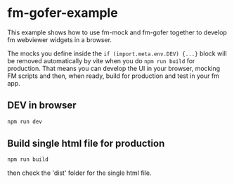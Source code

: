 # fm-gofer-example

This example shows how to use fm-mock and fm-gofer together to develop fm
webviewer widgets in a browser.

The mocks you define inside the `if (import.meta.env.DEV) {...}` block will be
removed automatically by vite when you do `npm run build` for production. That
means you can develop the UI in your browser, mocking FM scripts and then, when
ready, build for production and test in your fm app.

## DEV in browser

```bash
npm run dev
```

## Build single html file for production

```bash
npm run build
```

then check the 'dist' folder for the single html file.
